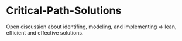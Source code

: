 # Critical-Path-Solutions
Open discussion about identifing, modeling, and implementing => lean, efficient and effective solutions.
